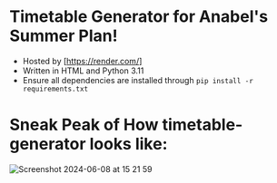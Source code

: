 # Timetable Generator for Anabel's Summer Plan!
* Hosted by [https://render.com/]
* Written in HTML and Python 3.11
* Ensure all dependencies are installed through `pip install -r requirements.txt`

# Sneak Peak of How timetable-generator looks like:
![Screenshot 2024-06-08 at 15 21 59](https://github.com/anabelyong/timetable-generator/assets/65429211/325b67f4-eee1-415e-8443-1786d91e31b5)
